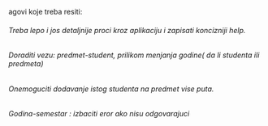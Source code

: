 ﻿agovi koje treba resiti:

###### Treba lepo i jos detaljnije proci kroz aplikaciju i zapisati koncizniji help.
###### Doraditi vezu: predmet-student, prilikom menjanja godine( da li studenta ili predmeta)
###### Onemoguciti dodavanje istog studenta na predmet vise puta.
###### Godina-semestar : izbaciti eror ako nisu odgovarajuci



